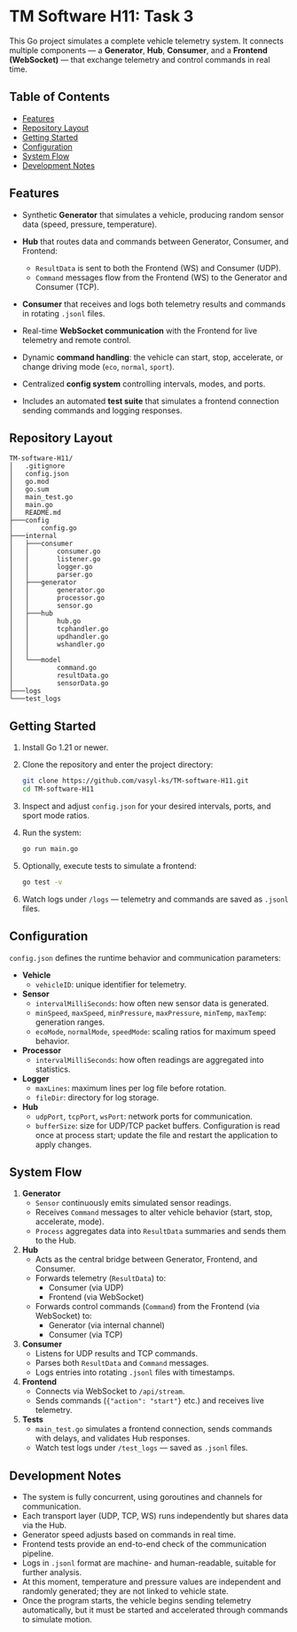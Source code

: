 # TM Software H11: Task 3

This Go project simulates a complete vehicle telemetry system.
It connects multiple components — a **Generator**, **Hub**, **Consumer**, and a **Frontend (WebSocket)** — that exchange telemetry and control commands in real time.

## Table of Contents
* [Features](#features)
* [Repository Layout](#repository-layout)
* [Getting Started](#getting-started)
* [Configuration](#configuration)
* [System Flow](#system-flow)
* [Development Notes](#development-notes)

## Features
* Synthetic **Generator** that simulates a vehicle, producing random sensor data (speed, pressure, temperature).
* **Hub** that routes data and commands between Generator, Consumer, and Frontend:

  * `ResultData` is sent to both the Frontend (WS) and Consumer (UDP).
  * `Command` messages flow from the Frontend (WS) to the Generator and Consumer (TCP).
* **Consumer** that receives and logs both telemetry results and commands in rotating `.jsonl` files.
* Real-time **WebSocket communication** with the Frontend for live telemetry and remote control.
* Dynamic **command handling**: the vehicle can start, stop, accelerate, or change driving mode (`eco`, `normal`, `sport`).
* Centralized **config system** controlling intervals, modes, and ports.
* Includes an automated **test suite** that simulates a frontend connection sending commands and logging responses.

## Repository Layout

```
TM-software-H11/
│   .gitignore
│   config.json
│   go.mod
│   go.sum
│   main_test.go
│   main.go
│   README.md
├───config
│       config.go
├───internal
│   ├───consumer
│   │       consumer.go
│   │       listener.go
│   │       logger.go
│   │       parser.go
│   ├───generator
│   │       generator.go
│   │       processor.go
│   │       sensor.go
│   ├───hub
│   │       hub.go
│   │       tcphandler.go
│   │       updhandler.go
│   │       wshandler.go
│   │
│   └───model
│           command.go
│           resultData.go
│           sensorData.go
├───logs
└───test_logs
```

## Getting Started

1. Install Go 1.21 or newer.
2. Clone the repository and enter the project directory:

   ```bash
   git clone https://github.com/vasyl-ks/TM-software-H11.git
   cd TM-software-H11
   ```
3. Inspect and adjust `config.json` for your desired intervals, ports, and sport mode ratios.
4. Run the system:

   ```bash
   go run main.go
   ```
5. Optionally, execute tests to simulate a frontend:

   ```bash
   go test -v
   ```
6. Watch logs under `/logs` — telemetry and commands are saved as `.jsonl` files.

## Configuration
`config.json` defines the runtime behavior and communication parameters:
* **Vehicle**
  * `vehicleID`: unique identifier for telemetry.
* **Sensor**
  * `intervalMilliSeconds`: how often new sensor data is generated.
  * `minSpeed`, `maxSpeed`, `minPressure`, `maxPressure`, `minTemp`, `maxTemp`: generation ranges.
  * `ecoMode`, `normalMode`, `speedMode`: scaling ratios for maximum speed behavior.
* **Processor**
  * `intervalMilliSeconds`: how often readings are aggregated into statistics.
* **Logger**
  * `maxLines`: maximum lines per log file before rotation.
  * `fileDir`: directory for log storage.
* **Hub**
  * `udpPort`, `tcpPort`, `wsPort`: network ports for communication.
  * `bufferSize`: size for UDP/TCP packet buffers.
Configuration is read once at process start; update the file and restart the application to apply changes.

## System Flow
1. **Generator**
   * `Sensor` continuously emits simulated sensor readings.
   * Receives `Command` messages to alter vehicle behavior (start, stop, accelerate, mode).
   * `Process` aggregates data into `ResultData` summaries and sends them to the Hub.
2. **Hub**
   * Acts as the central bridge between Generator, Frontend, and Consumer.
   * Forwards telemetry (`ResultData`) to:
     * Consumer (via UDP)
     * Frontend (via WebSocket)
   * Forwards control commands (`Command`) from the Frontend (via WebSocket) to:
     * Generator (via internal channel)
     * Consumer (via TCP)
3. **Consumer**
   * Listens for UDP results and TCP commands.
   * Parses both `ResultData` and `Command` messages.
   * Logs entries into rotating `.jsonl` files with timestamps.
4. **Frontend**
   * Connects via WebSocket to `/api/stream`.
   * Sends commands (`{"action": "start"}` etc.) and receives live telemetry.
5. **Tests**
   * `main_test.go` simulates a frontend connection, sends commands with delays, and validates Hub responses.
   * Watch test logs under `/test_logs` — saved as `.jsonl` files.

## Development Notes
* The system is fully concurrent, using goroutines and channels for communication.
* Each transport layer (UDP, TCP, WS) runs independently but shares data via the Hub.
* Generator speed adjusts based on commands in real time.
* Frontend tests provide an end-to-end check of the communication pipeline.
* Logs in `.jsonl` format are machine- and human-readable, suitable for further analysis.
* At this moment, temperature and pressure values are independent and randomly generated; they are not linked to vehicle state.
* Once the program starts, the vehicle begins sending telemetry automatically, but it must be started and accelerated through commands to simulate motion.